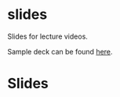 # slides

Slides for lecture videos.

Sample deck can be found [here](https://ids-s1-20.github.io/slides/sample/sample-deck/sample-deck.html).
# Slides
